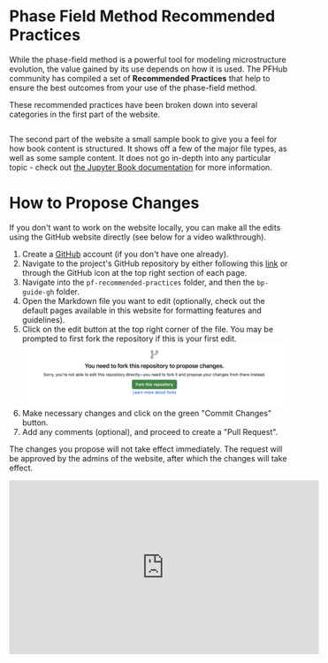 # Phase Field Method Recommended Practices

While the phase-field method is a powerful tool for modeling microstructure evolution, the value gained by its use depends on how it is used. The PFHub community has compiled a set of **Recommended Practices** that help to ensure the best outcomes from your use of the phase-field method.

These recommended practices have been broken down into several categories in the first part of the website.


```{tableofcontents}
```

The second part of the website a small sample book to give you a feel for how book content is
structured.
It shows off a few of the major file types, as well as some sample content.
It does not go in-depth into any particular topic - check out [the Jupyter Book documentation](https://jupyterbook.org) for more information.

# How to Propose Changes

If you don't want to work on the website locally, you can make all the edits using the GitHub website directly (see below for a video walkthrough).

1. Create a [GitHub](https://github.com) account (if you don't have one already).
1. Navigate to the project's GitHub repository by either following this [link](https://github.com/usnistgov/pf-recommended-practices) or through the GitHub icon at the top right section of each page. 
1. Navigate into the `pf-recommended-practices` folder, and then the `bp-guide-gh` folder.
1. Open the Markdown file you want to edit (optionally, check out the default pages available in this website for formatting features and guidelines).
1. Click on the edit button at the top right corner of the file. You may be prompted to first fork the repository if this is your first edit.
![Fork Repository](./fork-repository-ss.png)
1. Make necessary changes and click on the green "Commit Changes" button.
1. Add any comments (optional), and proceed to create a "Pull Request".

The changes you propose will not take effect immediately. The request will be approved by the admins of the website, after which the changes will take effect.

<iframe width="560" height="315" src="https://www.youtube.com/embed/56v_kr1kKrY?si=gd9BjzVr3OnAJifj" title="YouTube video player" frameborder="0" allow="accelerometer; autoplay; clipboard-write; encrypted-media; gyroscope; picture-in-picture; web-share" referrerpolicy="strict-origin-when-cross-origin" allowfullscreen></iframe>
